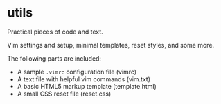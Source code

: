 # utils

Practical pieces of code and text.

Vim settings and setup, minimal templates, reset styles, and some more.

The following parts are included:

- A sample `.vimrc` configuration file (vimrc)
- A text file with helpful vim commands (vim.txt)
- A basic HTML5 markup template (template.html)
- A small CSS reset file (reset.css)
